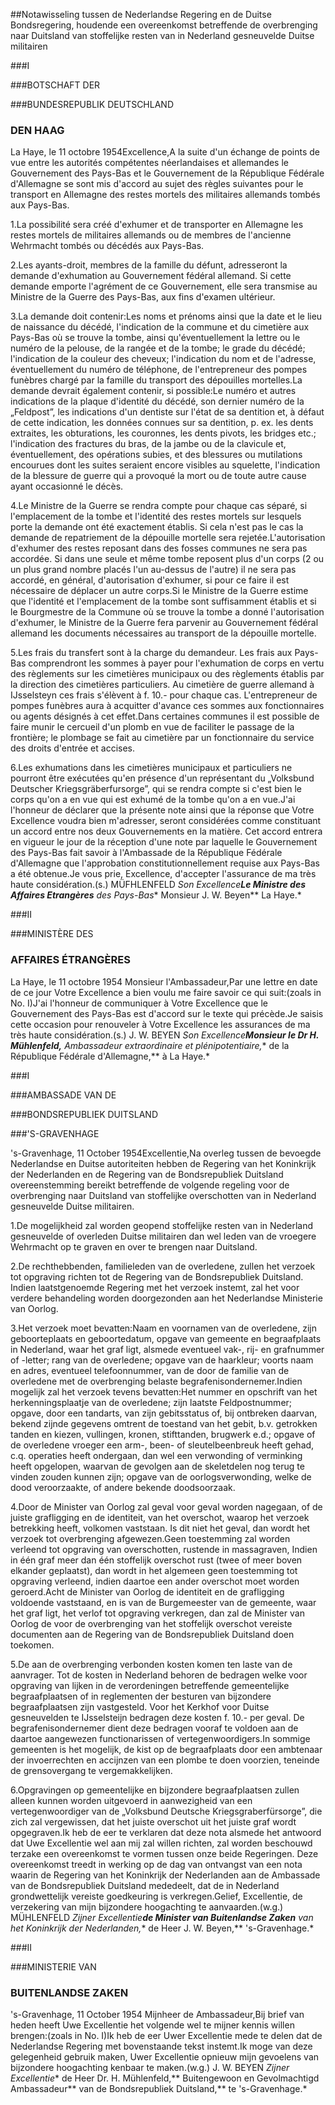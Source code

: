 <meta http-equiv='Content-Type' content='text/html; charset=utf-8' />

##Notawisseling tussen de Nederlandse Regering en de Duitse Bondsregering, houdende een overeenkomst betreffende de overbrenging naar Duitsland van stoffelijke resten van in Nederland gesneuvelde Duitse militairen

###I 

###BOTSCHAFT DER

###BUNDESREPUBLIK DEUTSCHLAND

### DEN HAAG

La Haye, le 11 octobre 1954Excellence,A la suite d'un échange de points de vue entre les autorités compétentes néerlandaises et allemandes le Gouvernement des Pays-Bas et le Gouvernement de la République Fédérale d'Allemagne se sont mis d'accord au sujet des règles suivantes pour le transport en Allemagne des restes mortels des militaires allemands tombés aux Pays-Bas.

1.La possibilité sera créé d'exhumer et de transporter en Allemagne les restes mortels de militaires allemands ou de membres de l'ancienne Wehrmacht tombés ou décédés aux Pays-Bas.

2.Les ayants-droit, membres de la famille du défunt, adresseront la demande d'exhumation au Gouvernement fédéral allemand. Si cette demande emporte l'agrément de ce Gouvernement, elle sera transmise au Ministre de la Guerre des Pays-Bas, aux fins d'examen ultérieur.

3.La demande doit contenir:Les noms et prénoms ainsi que la date et le lieu de naissance du décédé, l'indication de la commune et du cimetière aux Pays-Bas où se trouve la tombe, ainsi qu'éventuellement la lettre ou le numéro de la pelouse, de la rangée et de la tombe; le grade du décédé; l'indication de la couleur des cheveux; l'indication du nom et de l'adresse, éventuellement du numéro de téléphone, de l'entrepreneur des pompes funèbres chargé par la famille du transport des dépouilles mortelles.La demande devrait également contenir, si possible:Le numéro et autres indications de la plaque d'identité du décédé, son dernier numéro de la „Feldpost”, les indications d'un dentiste sur l'état de sa dentition et, à défaut de cette indication, les données connues sur sa dentition, p. ex. les dents extraites, les obturations, les couronnes, les dents pivots, les bridges etc.; l'indication des fractures du bras, de la jambe ou de la clavicule et, éventuellement, des opérations subies, et des blessures ou mutilations encourues dont les suites seraient encore visibles au squelette, l'indication de la blessure de guerre qui a provoqué la mort ou de toute autre cause ayant occasionné le décès.

4.Le Ministre de la Guerre se rendra compte pour chaque cas séparé, si l'emplacement de la tombe et l'identité des restes mortels sur lesquels porte la demande ont été exactement établis. Si cela n'est pas le cas la demande de repatriement de la dépouille mortelle sera rejetée.L'autorisation d'exhumer des restes reposant dans des fosses communes ne sera pas accordée. Si dans une seule et même tombe reposent plus d'un corps (2 ou un plus grand nombre placés l'un au-dessus de l'autre) il ne sera pas accordé, en général, d'autorisation d'exhumer, si pour ce faire il est nécessaire de déplacer un autre corps.Si le Ministre de la Guerre estime que l'identité et l'emplacement de la tombe sont suffisamment établis et si le Bourgmestre de la Commune où se trouve la tombe a donné l'autorisation d'exhumer, le Ministre de la Guerre fera parvenir au Gouvernement fédéral allemand les documents nécessaires au transport de la dépouille mortelle.

5.Les frais du transfert sont à la charge du demandeur. Les frais aux Pays-Bas comprendront les sommes à payer pour l'exhumation de corps en vertu des règlements sur les cimetières municipaux ou des règlements établis par la direction des cimetières particuliers. Au cimetière de guerre allemand à IJsselsteyn ces frais s'élèvent à f. 10.- pour chaque cas. L'entrepreneur de pompes funèbres aura à acquitter d'avance ces sommes aux fonctionnaires ou agents désignés à cet effet.Dans certaines communes il est possible de faire munir le cercueil d'un plomb en vue de faciliter le passage de la frontière; le plombage se fait au cimetière par un fonctionnaire du service des droits d'entrée et accises.

6.Les exhumations dans les cimetières municipaux et particuliers ne pourront être exécutées qu'en présence d'un représentant du „Volksbund Deutscher Kriegsgräberfursorge”, qui se rendra compte si c'est bien le corps qu'on a en vue qui est exhumé de la tombe qu'on a en vue.J'ai l'honneur de déclarer que la présente note ainsi que la réponse que Votre Excellence voudra bien m'adresser, seront considérées comme constituant un accord entre nos deux Gouvernements en la matière. Cet accord entrera en vigueur le jour de la réception d'une note par laquelle le Gouvernement des Pays-Bas fait savoir à l'Ambassade de la République Fédérale d'Allemagne que l'approbation constitutionnellement requise aux Pays-Bas a été obtenue.Je vous prie, Excellence, d'accepter l'assurance de ma très haute considération.(s.) MÜFHLENFELD *Son Excellence**Le Ministre des Affaires Etrangères** des Pays-Bas** Monsieur J. W. Beyen** La Haye.*

###II 

###MINISTÈRE DES

### AFFAIRES ÉTRANGÈRES

La Haye, le 11 octobre 1954 Monsieur l'Ambassadeur,Par une lettre en date de ce jour Votre Excellence a bien voulu me faire savoir ce qui suit:(zoals in No. I)J'ai l'honneur de communiquer à Votre Excellence que le Gouvernement des Pays-Bas est d'accord sur le texte qui précède.Je saisis cette occasion pour renouveler à Votre Excellence les assurances de ma très haute considération.(s.) J. W. BEYEN *Son Excellence**Monsieur le Dr H. Mühlenfeld,** Ambassadeur extraordinaire et plénipotentiaire,** de la République Fédérale d'Allemagne,** à La Haye.*

###I 

###AMBASSADE VAN DE

###BONDSREPUBLIEK DUITSLAND

###'S-GRAVENHAGE

's-Gravenhage, 11 October 1954Excellentie,Na overleg tussen de bevoegde Nederlandse en Duitse autoriteiten hebben de Regering van het Koninkrijk der Nederlanden en de Regering van de Bondsrepubliek Duitsland overeenstemming bereikt betreffende de volgende regeling voor de overbrenging naar Duitsland van stoffelijke overschotten van in Nederland gesneuvelde Duitse militairen.

1.De mogelijkheid zal worden geopend stoffelijke resten van in Nederland gesneuvelde of overleden Duitse militairen dan wel leden van de vroegere Wehrmacht op te graven en over te brengen naar Duitsland.

2.De rechthebbenden, familieleden van de overledene, zullen het verzoek tot opgraving richten tot de Regering van de Bondsrepubliek Duitsland. Indien laatstgenoemde Regering met het verzoek instemt, zal het voor verdere behandeling worden doorgezonden aan het Nederlandse Ministerie van Oorlog.

3.Het verzoek moet bevatten:Naam en voornamen van de overledene, zijn geboorteplaats en geboortedatum, opgave van gemeente en begraafplaats in Nederland, waar het graf ligt, alsmede eventueel vak-, rij- en grafnummer of -letter; rang van de overledene; opgave van de haarkleur; voorts naam en adres, eventueel telefoonnummer, van de door de familie van de overledene met de overbrenging belaste begrafenisondernemer.Indien mogelijk zal het verzoek tevens bevatten:Het nummer en opschrift van het herkenningsplaatje van de overledene; zijn laatste Feldpostnummer; opgave, door een tandarts, van zijn gebitsstatus of, bij ontbreken daarvan, bekend zijnde gegevens omtrent de toestand van het gebit, b.v. getrokken tanden en kiezen, vullingen, kronen, stifttanden, brugwerk e.d.; opgave of de overledene vroeger een arm-, been- of sleutelbeenbreuk heeft gehad, c.q. operaties heeft ondergaan, dan wel een verwonding of verminking heeft opgelopen, waarvan de gevolgen aan de skeletdelen nog terug te vinden zouden kunnen zijn; opgave van de oorlogsverwonding, welke de dood veroorzaakte, of andere bekende doodsoorzaak.

4.Door de Minister van Oorlog zal geval voor geval worden nagegaan, of de juiste grafligging en de identiteit, van het overschot, waarop het verzoek betrekking heeft, volkomen vaststaan. Is dit niet het geval, dan wordt het verzoek tot overbrenging afgewezen.Geen toestemming zal worden verleend tot opgraving van overschotten, rustende in massagraven, Indien in één graf meer dan één stoffelijk overschot rust (twee of meer boven elkander geplaatst), dan wordt in het algemeen geen toestemming tot opgraving verleend, indien daartoe een ander overschot moet worden geroerd.Acht de Minister van Oorlog de identiteit en de grafligging voldoende vaststaand, en is van de Burgemeester van de gemeente, waar het graf ligt, het verlof tot opgraving verkregen, dan zal de Minister van Oorlog de voor de overbrenging van het stoffelijk overschot vereiste documenten aan de Regering van de Bondsrepubliek Duitsland doen toekomen.

5.De aan de overbrenging verbonden kosten komen ten laste van de aanvrager. Tot de kosten in Nederland behoren de bedragen welke voor opgraving van lijken in de verordeningen betreffende gemeentelijke begraafplaatsen of in reglementen der besturen van bijzondere begraafplaatsen zijn vastgesteld. Voor het Kerkhof voor Duitse gesneuvelden te IJsselsteijn bedragen deze kosten f. 10.- per geval. De begrafenisondernemer dient deze bedragen vooraf te voldoen aan de daartoe aangewezen functionarissen of vertegenwoordigers.In sommige gemeenten is het mogelijk, de kist op de begraafplaats door een ambtenaar der invoerrechten en accijnzen van een plombe te doen voorzien, teneinde de grensovergang te vergemakkelijken.

6.Opgravingen op gemeentelijke en bijzondere begraafplaatsen zullen alleen kunnen worden uitgevoerd in aanwezigheid van een vertegenwoordiger van de „Volksbund Deutsche Kriegsgraberfürsorge”, die zich zal vergewissen, dat het juiste overschot uit het juiste graf wordt opgegraven.Ik heb de eer te verklaren dat deze nota alsmede het antwoord dat Uwe Excellentie wel aan mij zal willen richten, zal worden beschouwd terzake een overeenkomst te vormen tussen onze beide Regeringen. Deze overeenkomst treedt in werking op de dag van ontvangst van een nota waarin de Regering van het Koninkrijk der Nederlanden aan de Ambassade van de Bondsrepubliek Duitsland mededeelt, dat de in Nederland grondwettelijk vereiste goedkeuring is verkregen.Gelief, Excellentie, de verzekering van mijn bijzondere hoogachting te aanvaarden.(w.g.) MÜHLENFELD *Zijner Excellentie**de Minister van Buitenlandse Zaken** van het Koninkrijk der Nederlanden,** de Heer J. W. Beyen,** 's-Gravenhage.*

###II 

###MINISTERIE VAN

### BUITENLANDSE ZAKEN

's-Gravenhage, 11 October 1954 Mijnheer de Ambassadeur,Bij brief van heden heeft Uwe Excellentie het volgende wel te mijner kennis willen brengen:(zoals in No. I)Ik heb de eer Uwer Excellentie mede te delen dat de Nederlandse Regering met bovenstaande tekst instemt.Ik moge van deze gelegenheid gebruik maken, Uwer Excellentie opnieuw mijn gevoelens van bijzondere hoogachting kenbaar te maken.(w.g.) J. W. BEYEN *Zijner Excellentie** de Heer Dr. H. Mühlenfeld,** Buitengewoon en Gevolmachtigd Ambassadeur** van de Bondsrepubliek Duitsland,** te 's-Gravenhage.*
